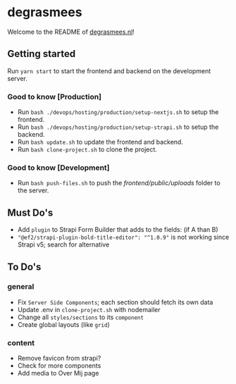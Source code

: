 # degrasmees
Welcome to the README of [degrasmees.nl](https://degrasmees.nl)!


## Getting started
Run `yarn start` to start the frontend and backend on the development server.

### Good to know [Production]
- Run `bash ./devops/hosting/production/setup-nextjs.sh` to setup the frontend.  
- Run `bash ./devops/hosting/production/setup-strapi.sh` to setup the backend.
- Run `bash update.sh` to update the frontend and backend.
- Run `bash clone-project.sh` to clone the project.

### Good to know [Development]
- Run `bash push-files.sh` to push the _frontend/public/uploads_ folder to the server.

## Must Do's
- Add `plugin` to Strapi Form Builder that adds to the fields: (if A than B)
- `"@ef2/strapi-plugin-bold-title-editor": "^1.0.9"` is not working since Strapi v5; search for alternative

## To Do's 
### general
- Fix `Server Side Components`; each section should fetch its own data
- Update .env in `clone-project.sh` with nodemailer
- Change all `styles/sections` to its `component`
- Create global layouts (like `grid`)


### content
- Remove favicon from strapi?
- Check for more components
- Add media to Over Mij page
